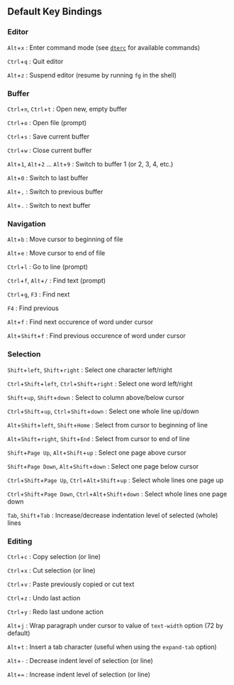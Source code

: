 Default Key Bindings
--------------------

### Editor

`Alt`+`x`
:   Enter command mode (see [`dterc`] for available commands)

`Ctrl`+`q`
:   Quit editor

`Alt`+`z`
:   Suspend editor (resume by running `fg` in the shell)

### Buffer

`Ctrl`+`n`, `Ctrl`+`t`
:   Open new, empty buffer

`Ctrl`+`o`
:   Open file (prompt)

`Ctrl`+`s`
:   Save current buffer

`Ctrl`+`w`
:   Close current buffer

`Alt`+`1`, `Alt`+`2` ... `Alt`+`9`
:   Switch to buffer 1 (or 2, 3, 4, etc.)

`Alt`+`0`
:   Switch to last buffer

`Alt`+`,`
:   Switch to previous buffer

`Alt`+`.`
:   Switch to next buffer

### Navigation

`Alt`+`b`
:   Move cursor to beginning of file

`Alt`+`e`
:   Move cursor to end of file

`Ctrl`+`l`
:   Go to line (prompt)

`Ctrl`+`f`, `Alt`+`/`
:   Find text (prompt)

`Ctrl`+`g`, `F3`
:   Find next

`F4`
:   Find previous

`Alt`+`f`
:   Find next occurence of word under cursor

`Alt`+`Shift`+`f`
:   Find previous occurence of word under cursor

### Selection

`Shift`+`left`, `Shift`+`right`
:   Select one character left/right

`Ctrl`+`Shift`+`left`, `Ctrl`+`Shift`+`right`
:   Select one word left/right

`Shift`+`up`, `Shift`+`down`
:   Select to column above/below cursor

`Ctrl`+`Shift`+`up`, `Ctrl`+`Shift`+`down`
:   Select one whole line up/down

`Alt`+`Shift`+`left`, `Shift`+`Home`
:   Select from cursor to beginning of line

`Alt`+`Shift`+`right`, `Shift`+`End`
:   Select from cursor to end of line

`Shift`+`Page Up`, `Alt`+`Shift`+`up`
:   Select one page above cursor

`Shift`+`Page Down`, `Alt`+`Shift`+`down`
:   Select one page below cursor

`Ctrl`+`Shift`+`Page Up`, `Ctrl`+`Alt`+`Shift`+`up`
:   Select whole lines one page up

`Ctrl`+`Shift`+`Page Down`, `Ctrl`+`Alt`+`Shift`+`down`
:   Select whole lines one page down

`Tab`, `Shift`+`Tab`
:   Increase/decrease indentation level of selected (whole) lines

### Editing

`Ctrl`+`c`
:   Copy selection (or line)

`Ctrl`+`x`
:   Cut selection (or line)

`Ctrl`+`v`
:   Paste previously copied or cut text

`Ctrl`+`z`
:   Undo last action

`Ctrl`+`y`
:   Redo last undone action

`Alt`+`j`
:   Wrap paragraph under cursor to value of `text-width` option
    (72 by default)

`Alt`+`t`
:   Insert a tab character (useful when using the `expand-tab` option)

`Alt`+`-`
:   Decrease indent level of selection (or line)

`Alt`+`=`
:   Increase indent level of selection (or line)


[`dterc`]: https://craigbarnes.gitlab.io/dte/dterc.html
